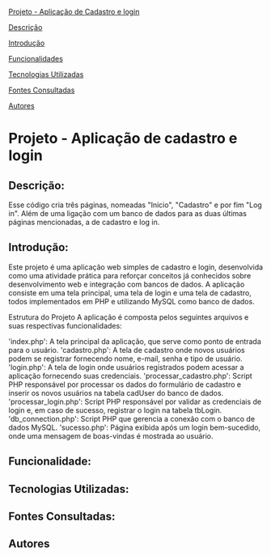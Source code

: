 [Projeto - Aplicação de Cadastro e login](#projeto---aplica%C3%A7%C3%A3o-de-cadastro-e-login)

[Descrição](#descri%C3%A7%C3%A3o)

[Introdução](#introdu%C3%A7%C3%A3o)

[Funcionalidades](#funcionalidade)

[Tecnologias Utilizadas](#tecnologias-utilizadas)

[Fontes Consultadas](#fontes-consultadas)

[Autores](#autores)

# Projeto - Aplicação de cadastro e login

## Descrição:
Esse código cria três páginas, nomeadas "Início", "Cadastro" e por fim "Log in". Além de uma ligação com um banco de dados para as duas últimas páginas mencionadas, a de cadastro e log in. 

## Introdução:
Este projeto é uma aplicação web simples de cadastro e login, desenvolvida como uma atividade prática para reforçar conceitos já conhecidos sobre desenvolvimento web e integração com bancos de dados. A aplicação consiste em uma tela principal, uma tela de login e uma tela de cadastro, todos implementados em PHP e utilizando MySQL como banco de dados.

Estrutura do Projeto
A aplicação é composta pelos seguintes arquivos e suas respectivas funcionalidades:

'index.php': A tela principal da aplicação, que serve como ponto de entrada para o usuário.
'cadastro.php': A tela de cadastro onde novos usuários podem se registrar fornecendo nome, e-mail, senha e tipo de usuário.
'login.php': A tela de login onde usuários registrados podem acessar a aplicação fornecendo suas credenciais.
'processar_cadastro.php': Script PHP responsável por processar os dados do formulário de cadastro e inserir os novos usuários na tabela cadUser do banco de dados.
'processar_login.php': Script PHP responsável por validar as credenciais de login e, em caso de sucesso, registrar o login na tabela tbLogin.
'db_connection.php': Script PHP que gerencia a conexão com o banco de dados MySQL.
'sucesso.php': Página exibida após um login bem-sucedido, onde uma mensagem de boas-vindas é mostrada ao usuário.

## Funcionalidade:

## Tecnologias Utilizadas:

## Fontes Consultadas:

## Autores
